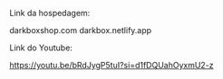 Link da hospedagem: 

darkboxshop.com
darkbox.netlify.app


Link do Youtube:

https://youtu.be/bRdJygP5tuI?si=d1fDQUahOyxmU2-z
